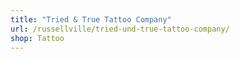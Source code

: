 ```yaml
---
title: "Tried & True Tattoo Company"
url: /russellville/tried-und-true-tattoo-company/
shop: Tattoo
---
```

